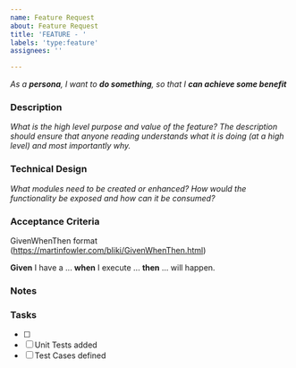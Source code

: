 ```yaml
---
name: Feature Request
about: Feature Request
title: 'FEATURE - '
labels: 'type:feature'
assignees: ''

---
```


<!-- 🔎 Please search existing issues to avoid creating duplicates. -->
<!-- Please describe the feature you'd like by filling the template below -->

_As a **persona**,
I want to **do something**,
so that I **can achieve some benefit**_

### Description

_What is the high level purpose and value of the feature?  The description should ensure that anyone reading understands what it is doing (at a high level) and most importantly why._

### Technical Design
_What modules need to be created or enhanced?_ 
_How would the functionality be exposed and how can it be consumed?_

### Acceptance Criteria
GivenWhenThen format (https://martinfowler.com/bliki/GivenWhenThen.html)

**Given** I have a ...
**when** I execute ...
**then** ... will happen.

### Notes

### Tasks
- [ ] <!--Add any tasks relevant to the current feature request -->
- [ ] Unit Tests added
- [ ] Test Cases defined 
